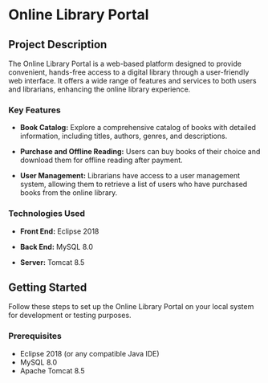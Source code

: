 # Online Library Portal

## Project Description

The Online Library Portal is a web-based platform designed to provide convenient, hands-free access to a digital library through a user-friendly web interface. It offers a wide range of features and services to both users and librarians, enhancing the online library experience.

### Key Features

- **Book Catalog:** Explore a comprehensive catalog of books with detailed information, including titles, authors, genres, and descriptions.

- **Purchase and Offline Reading:** Users can buy books of their choice and download them for offline reading after payment.

- **User Management:** Librarians have access to a user management system, allowing them to retrieve a list of users who have purchased books from the online library.

### Technologies Used

- **Front End:** Eclipse 2018

- **Back End:** MySQL 8.0

- **Server:** Tomcat 8.5

## Getting Started

Follow these steps to set up the Online Library Portal on your local system for development or testing purposes.

### Prerequisites

- Eclipse 2018 (or any compatible Java IDE)
- MySQL 8.0
- Apache Tomcat 8.5

